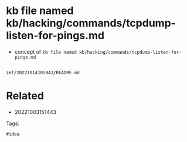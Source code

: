 # kb file named kb/hacking/commands/tcpdump-listen-for-pings.md

- concept of `kb file named kb/hacking/commands/tcpdump-listen-for-pings.md`

```
```

` zet/20221014185943/README.md `

# Related

- 20221003151443

Tags:

    #idea
